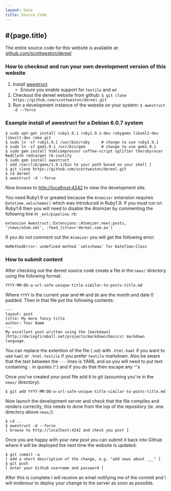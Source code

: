 ```yaml
---
layout: base
title: Source Code
---
```


## #{page.title}

The entire source code for this website is available at: [github.com/scottweston/dereel](http://github.com/scottweston/dereel)

### How to checkout and run your own development version of this website

1. Install [awestruct](http://awestruct.org/)
    * Ensure you enable support for `textile` and `md`
1. Checkout the dereel website from github:
   `$ git clone https://github.com/scottweston/dereel.git`
1. Run a development instance of the website on your system:
   `$ awestruct -d --force`

### Example install of awestruct for a Debian 6.0.7 system

    $ sudo apt-get install ruby1.9.1 ruby1.9.1-dev rubygems libxml2-dev libxslt-dev rake git
    $ sudo ln -sf ruby1.9.1 /usr/bin/ruby     # change to use ruby1.9.1
    $ sudo ln -sf gem1.9.1 /usr/bin/gem       # change to use gem1.9.1
    $ sudo gem install htmlcompressor coffee-script uglifier therubyracer RedCloth redcarpet rb-inotify
    $ sudo gem install awestruct
    [ add /var/lib/gems/1.9.1/bin to your path based on your shell ]
    $ git clone https://github.com/scottweston/dereel.git
    $ cd dereel
    $ awestruct -d --force

Now browse to [http://localhost:4242](http://localhost:4242) to view the
development site.

You need Ruby1.9 or greated because the `Atomizer` extension requires
`Datetime.xmlschema()` which was introduced in Ruby1.9. If you must
run on Ruby1.8 then you will need to disable the Atomizer by commenting
the following line in `_ext/pipeline.rb`:

    extension Awestruct::Extensions::Atomizer.new(:posts, '/news/atom.xml', :feed_title=>'dereel.com.au')

If you do not comment out the `Atomizer` you will get the following error:

    NoMethodError: undefined method `xmlschema' for DateTime:Class

### How to submit content

After checking out the dereel source code create a file in the `news/` directory using the following format:

    YYYY-MM-DD-a-url-safe-unique-title-similar-to-posts-title.md

Where `YYYY` is the current year and `MM` and `DD` are the month and date 0 padded.
Then in that file put the following contents:

    ---
    layout: post
    title: My more fancy title
    author: Your Name
    ---
    My excellent post written using the [markdown](http://daringfireball.net/projects/markdown/basics) markdown language.

You can replace the extention of the file (`.md`) with `.html.haml` if you want to use `haml` or `.html.textile`
if you prefer `textile` markdown. Also be aware that the text between the `---` lines is YAML and so you will
need to put text containing `:` in quotes (`"`) and if you do that then escape any `"`'s

Once you've created your post file add it to git (assuming you're in the `news/` directory):

    $ git add YYYY-MM-DD-a-url-safe-unique-title-similar-to-posts-title.md

Now launch the development server and check that the file compiles and renders correctly, this needs to done
from the top of the repository (ie. one directory above `news/`):

    $ cd ..
    $ awestruct -d --force
    [ browse to http://localhost:4242 and check you post ]

Once you are happy with your new post you can submit it back into Github where it will be deployed
the next time the website is updated:

    $ git commit -a
    [ add a short description of the change, e.g. "add news about ___" ]
    $ git push
    [ enter your Github username and password ]

After this is complete I will receive an email notifying me of the commit and I will endevour to
deploy your change to the server as soon as possible.
